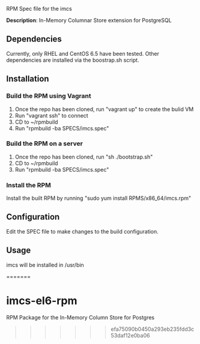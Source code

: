 RPM Spec file for the imcs 

**Description**: In-Memory Columnar Store extension for PostgreSQL

## Dependencies

Currently, only RHEL and CentOS 6.5 have been tested.  Other dependencies are installed
via the boostrap.sh script.

## Installation

### Build the RPM using Vagrant

1. Once the repo has been cloned, run "vagrant up" to create the bulid VM
2. Run "vagrant ssh" to connect
3. CD to ~/rpmbuild
4. Run "rpmbuild -ba SPECS/imcs.spec"

### Build the RPM on a server
1. Once the repo has been cloned, run "sh ./bootstrap.sh"
2. CD to ~/rpmbuild
3. Run "rpmbuild -ba SPECS/imcs.spec"

### Install the RPM

Install the built RPM by running "sudo yum install RPMS/x86_64/imcs.rpm"

## Configuration

Edit the SPEC file to make changes to the build configuration.

## Usage

imcs will be installed in /usr/bin

=======
# imcs-el6-rpm
RPM Package for the In-Memory Column Store for Postgres
>>>>>>> efa75090b0450a293eb235fdd3c53daf12e0ba06
